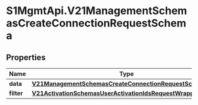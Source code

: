 # S1MgmtApi.V21ManagementSchemasCreateConnectionRequestSchema

## Properties
Name | Type | Description | Notes
------------ | ------------- | ------------- | -------------
**data** | [**V21ManagementSchemasCreateConnectionRequestSchemaData**](V21ManagementSchemasCreateConnectionRequestSchemaData.md) |  | 
**filter** | [**V21ActivationSchemasUserActivationIdsRequestWrapperFilter**](V21ActivationSchemasUserActivationIdsRequestWrapperFilter.md) |  | 



